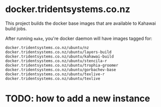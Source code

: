 # docker.tridentsystems.co.nz

This project builds the docker base images that are available to
Kahawai build jobs.

After running `make`, you're docker daemon will have images tagged for:
```
docker.tridentsystems.co.nz/ubuntu/nz
docker.tridentsystems.co.nz/ubuntu/layers-build
docker.tridentsystems.co.nz/ubuntu/kahawai-build
docker.tridentsystems.co.nz/ubuntu/stencila-r
docker.tridentsystems.co.nz/ubuntu/trophia-groomer
docker.tridentsystems.co.nz/ubuntu/gorbachev-base
docker.tridentsystems.co.nz/ubuntu/texlive-r
docker.tridentsystems.co.nz/ubuntu/texlive
```

# TODO: how to add a new instance
